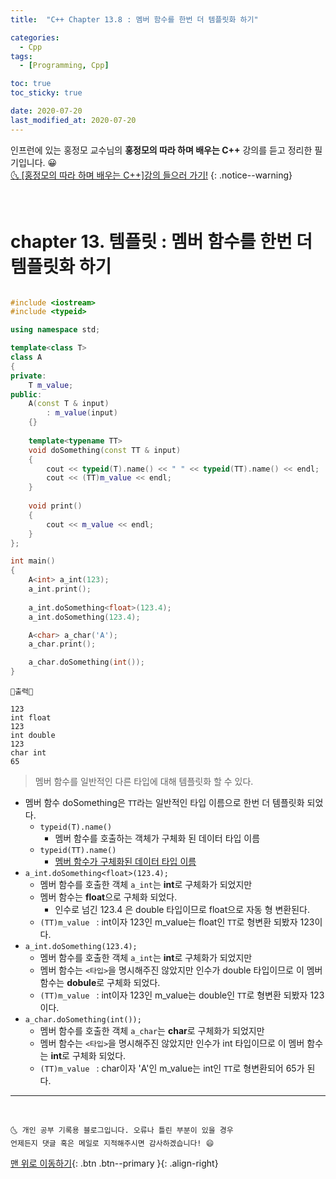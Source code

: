 ```yaml
---
title:  "C++ Chapter 13.8 : 멤버 함수를 한번 더 템플릿화 하기" 

categories:
  - Cpp
tags:
  - [Programming, Cpp]

toc: true
toc_sticky: true

date: 2020-07-20
last_modified_at: 2020-07-20
---
```


인프런에 있는 홍정모 교수님의 **홍정모의 따라 하며 배우는 C++** 강의를 듣고 정리한 필기입니다. 😀    
[🌜 [홍정모의 따라 하며 배우는 C++]강의 들으러 가기!](https://www.inflearn.com/course/following-c-plus)
{: .notice--warning}

<br> 

# chapter 13. 템플릿 : 멤버 함수를 한번 더 템플릿화 하기

```cpp

#include <iostream>
#include <typeid>

using namespace std;

template<class T>
class A
{
private:
    T m_value;
public:
    A(const T & input)
        : m_value(input)
    {}
    
    template<typename TT>
    void doSomething(const TT & input)
    {
        cout << typeid(T).name() << " " << typeid(TT).name() << endl;
        cout << (TT)m_value << endl;
    }
  
    void print()
    {
        cout << m_value << endl;
    }
};

int main()
{
    A<int> a_int(123);
    a_int.print();
    
    a_int.doSomething<float>(123.4);
    a_int.doSomething(123.4);

    A<char> a_char('A');
    a_char.print();

    a_char.doSomething(int());
}
```
```
💎출력💎

123
int float
123
int double
123
char int
65
```

> 멤버 함수를 일반적인 다른 타입에 대해 템플릿화 할 수 있다.

- 멤버 함수 doSomething은 `TT`라는 일반적인 타입 이름으로 한번 더 템플릿화 되었다.
  - `typeid(T).name()`
    - 멤버 함수를 호출하는 객체가 구체화 된 데이터 타입 이름
  - `typeid(TT).name()`
    - <u>멤버 함수가 구체화된 데이터 타입 이름</u>
- `a_int.doSomething<float>(123.4);`
  - 멤버 함수를 호출한 객체 `a_int`는 **int**로 구체화가 되었지만
  - 멤버 함수는 **float**으로 구체화 되었다.
    - 인수로 넘긴 123.4 은 double 타입이므로 float으로 자동 형 변환된다.
  - `(TT)m_value ` : int이자 123인 m_value는 float인 `TT`로 형변환 되봤자 123이다. 
- `a_int.doSomething(123.4);`
  - 멤버 함수를 호출한 객체 `a_int`는 **int**로 구체화가 되었지만
  - 멤버 함수는 `<타입>`을 명시해주진 않았지만 인수가 double 타입이므로 이 멤버 함수는 **dobule**로 구체화 되었다.
  - `(TT)m_value ` : int이자 123인 m_value는 double인 `TT`로 형변환 되봤자 123이다. 
- `a_char.doSomething(int());`
  - 멤버 함수를 호출한 객체 `a_char`는 **char**로 구체화가 되었지만
  - 멤버 함수는 `<타입>`을 명시해주진 않았지만 인수가 int 타입이므로 이 멤버 함수는 **int**로 구체화 되었다.
  - `(TT)m_value ` : char이자 'A'인 m_value는 int인 `TT`로 형변환되어 65가 된다.

***
<br>

    🌜 개인 공부 기록용 블로그입니다. 오류나 틀린 부분이 있을 경우 
    언제든지 댓글 혹은 메일로 지적해주시면 감사하겠습니다! 😄

[맨 위로 이동하기](#){: .btn .btn--primary }{: .align-right}
<br>

